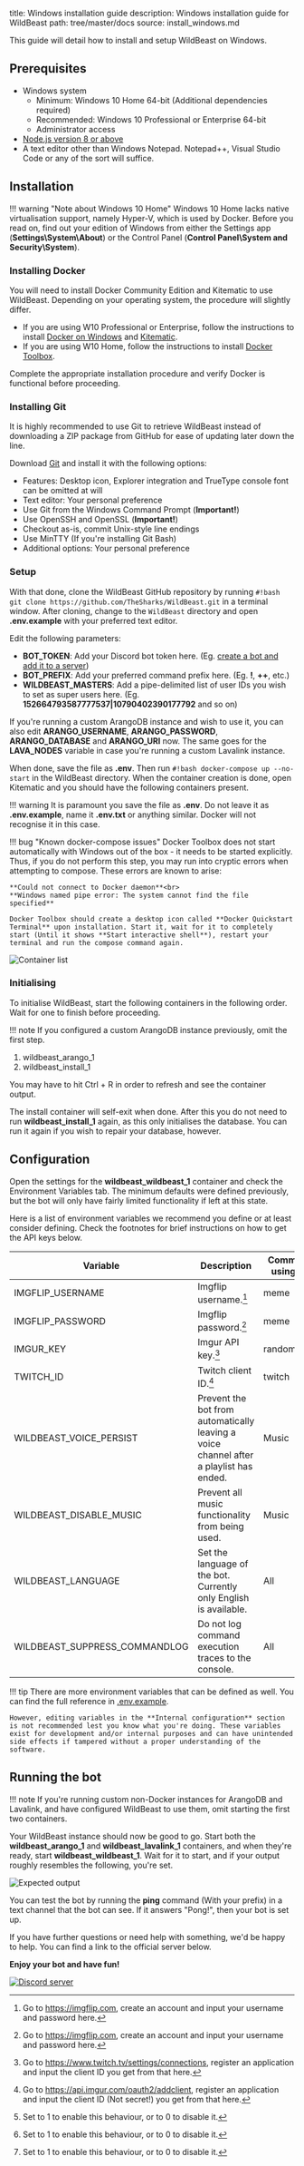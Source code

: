 title: Windows installation guide
description: Windows installation guide for WildBeast
path: tree/master/docs
source: install_windows.md

This guide will detail how to install and setup WildBeast on Windows.

## Prerequisites

- Windows system
    - Minimum: Windows 10 Home 64-bit (Additional dependencies required)
    - Recommended: Windows 10 Professional or Enterprise 64-bit
    - Administrator access
- [Node.js version 8 or above](https://nodejs.org/en/download/current/)
- A text editor other than Windows Notepad. Notepad++, Visual Studio Code or any of the sort will suffice.

## Installation

!!! warning "Note about Windows 10 Home"
    Windows 10 Home lacks native virtualisation support, namely Hyper-V, which is used by Docker. Before you read on, find out your edition of Windows from either the Settings app (**Settings\System\About**) or the Control Panel (**Control Panel\System and Security\System**).

### Installing Docker

You will need to install Docker Community Edition and Kitematic to use WildBeast. Depending on your operating system, the procedure will slightly differ.

- If you are using W10 Professional or Enterprise, follow the instructions to install [Docker on Windows](https://docs.docker.com/docker-for-windows/install) and [Kitematic](https://github.com/docker/kitematic#installing-kitematic).
- If you are using W10 Home, follow the instructions to install [Docker Toolbox](https://docs.docker.com/toolbox/toolbox_install_windows).

Complete the appropriate installation procedure and verify Docker is functional before proceeding.

### Installing Git

It is highly recommended to use Git to retrieve WildBeast instead of downloading a ZIP package from GitHub for ease of updating later down the line.

Download [Git](https://git-scm.com) and install it with the following options:

- Features: Desktop icon, Explorer integration and TrueType console font can be omitted at will
- Text editor: Your personal preference
- Use Git from the Windows Command Prompt (**Important!**)
- Use OpenSSH and OpenSSL (**Important!**)
- Checkout as-is, commit Unix-style line endings
- Use MinTTY (If you're installing Git Bash)
- Additional options: Your personal preference

### Setup

With that done, clone the WildBeast GitHub repository by running `#!bash git clone https://github.com/TheSharks/WildBeast.git` in a terminal window. After cloning, change to the `WildBeast` directory and open **.env.example** with your preferred text editor.

Edit the following parameters:

- **BOT_TOKEN**: Add your Discord bot token here. (Eg. [create a bot and add it to a server](https://github.com/reactiflux/discord-irc/wiki/Creating-a-discord-bot-&-getting-a-token))
- **BOT_PREFIX**: Add your preferred command prefix here. (Eg. **!**, **++**, etc.)
- **WILDBEAST_MASTERS**: Add a pipe-delimited list of user IDs you wish to set as super users here. (Eg. **152664793587777537|10790402390177792** and so on)

If you're running a custom ArangoDB instance and wish to use it, you can also edit **ARANGO_USERNAME**, **ARANGO_PASSWORD**, **ARANGO_DATABASE** and **ARANGO_URI** now. The same goes for the **LAVA_NODES** variable in case you're running a custom Lavalink instance.

When done, save the file as **.env**. Then run `#!bash docker-compose up --no-start` in the WildBeast directory. When the container creation is done, open Kitematic and you should have the following containers present.

!!! warning
    It is paramount you save the file as **.env**. Do not leave it as **.env.example**, name it **.env.txt** or anything similar. Docker will not recognise it in this case.

!!! bug "Known docker-compose issues"
    Docker Toolbox does not start automatically with Windows out of the box - it needs to be started explicitly. Thus, if you do not perform this step, you may run into cryptic errors when attempting to compose. These errors are known to arise:

    **Could not connect to Docker daemon**<br>
    **Windows named pipe error: The system cannot find the file specified**

    Docker Toolbox should create a desktop icon called **Docker Quickstart Terminal** upon installation. Start it, wait for it to completely start (Until it shows **Start interactive shell**), restart your terminal and run the compose command again.

![Container list](img/kitematic-containers.png)

### Initialising

To initialise WildBeast, start the following containers in the following order. Wait for one to finish before proceeding.

!!! note
    If you configured a custom ArangoDB instance previously, omit the first step.

1. wildbeast_arango_1
2. wildbeast_install_1

You may have to hit Ctrl + R in order to refresh and see the container output.

The install container will self-exit when done. After this you do not need to run **wildbeast_install_1** again, as this only initialises the database. You can run it again if you wish to repair your database, however.

## Configuration

Open the settings for the **wildbeast_wildbeast_1** container and check the Environment Variables tab. The minimum defaults were defined previously, but the bot will only have fairly limited functionality if left at this state.

Here is a list of environment variables we recommend you define or at least consider defining. Check the footnotes for brief instructions on how to get the API keys below.

| Variable | Description | Commands using this | Type |
| -------- | ----------- | ------------------- | ---- |
| IMGFLIP_USERNAME | Imgflip username.[^1] | meme | String |
| IMGFLIP_PASSWORD | Imgflip password.[^1] | meme | String |
| IMGUR_KEY | Imgur API key.[^2] | randommeme | String |
| TWITCH_ID | Twitch client ID.[^3] | twitch | String |
| WILDBEAST_VOICE_PERSIST | Prevent the bot from automatically leaving a voice channel after a playlist has ended. | Music | Number (0/1)[^4] |
| WILDBEAST_DISABLE_MUSIC | Prevent all music functionality from being used. | Music | Number (0/1)[^4] |
| WILDBEAST_LANGUAGE | Set the language of the bot. Currently only English is available. | All | String |
| WILDBEAST_SUPPRESS_COMMANDLOG | Do not log command execution traces to the console. | All | Number (0/1)[^4] |

!!! tip
    There are more environment variables that can be defined as well. You can find the full reference in [.env.example](https://github.com/TheSharks/WildBeast/blob/master/.env.example).
    
    However, editing variables in the **Internal configuration** section is not recommended lest you know what you're doing. These variables exist for development and/or internal purposes and can have unintended side effects if tampered without a proper understanding of the software.

## Running the bot

!!! note
    If you're running custom non-Docker instances for ArangoDB and Lavalink, and have configured WildBeast to use them, omit starting the first two containers.

Your WildBeast instance should now be good to go. Start both the **wildbeast_arango_1** and **wildbeast_lavalink_1** containers, and when they're ready, start **wildbeast_wildbeast_1**. Wait for it to start, and if your output roughly resembles the following, you're set.

![Expected output](img/kitematic-expected-output.png)

You can test the bot by running the **ping** command (With your prefix) in a text channel that the bot can see. If it answers "Pong!", then your bot is set up.

If you have further questions or need help with something, we'd be happy to help. You can find a link to the official server below.

**Enjoy your bot and have fun!**

<p align="left">
  <a href="https://discord.gg/wildbot"><img src="https://discordapp.com/api/guilds/110462143152803840/widget.png?style=banner2" alt="Discord server"></a>
</p>

[^1]: Go to https://imgflip.com, create an account and input your username and password here.

[^2]: Go to https://www.twitch.tv/settings/connections, register an application and input the client ID you get from that here.

[^3]: Go to https://api.imgur.com/oauth2/addclient, register an application and input the client ID (Not secret!) you get from that here.

[^4]: Set to 1 to enable this behaviour, or to 0 to disable it.
